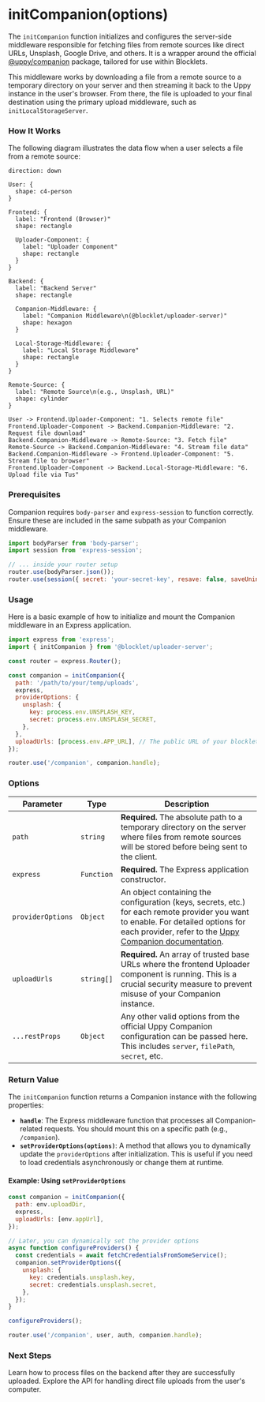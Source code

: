 # initCompanion(options)

The `initCompanion` function initializes and configures the server-side middleware responsible for fetching files from remote sources like direct URLs, Unsplash, Google Drive, and others. It is a wrapper around the official [@uppy/companion](https://uppy.io/docs/companion/) package, tailored for use within Blocklets.

This middleware works by downloading a file from a remote source to a temporary directory on your server and then streaming it back to the Uppy instance in the user's browser. From there, the file is uploaded to your final destination using the primary upload middleware, such as `initLocalStorageServer`.

### How It Works

The following diagram illustrates the data flow when a user selects a file from a remote source:

```d2
direction: down

User: {
  shape: c4-person
}

Frontend: {
  label: "Frontend (Browser)"
  shape: rectangle

  Uploader-Component: {
    label: "Uploader Component"
    shape: rectangle
  }
}

Backend: {
  label: "Backend Server"
  shape: rectangle

  Companion-Middleware: {
    label: "Companion Middleware\n(@blocklet/uploader-server)"
    shape: hexagon
  }

  Local-Storage-Middleware: {
    label: "Local Storage Middleware"
    shape: rectangle
  }
}

Remote-Source: {
  label: "Remote Source\n(e.g., Unsplash, URL)"
  shape: cylinder
}

User -> Frontend.Uploader-Component: "1. Selects remote file"
Frontend.Uploader-Component -> Backend.Companion-Middleware: "2. Request file download"
Backend.Companion-Middleware -> Remote-Source: "3. Fetch file"
Remote-Source -> Backend.Companion-Middleware: "4. Stream file data"
Backend.Companion-Middleware -> Frontend.Uploader-Component: "5. Stream file to browser"
Frontend.Uploader-Component -> Backend.Local-Storage-Middleware: "6. Upload file via Tus"
```

### Prerequisites

Companion requires `body-parser` and `express-session` to function correctly. Ensure these are included in the same subpath as your Companion middleware.

```javascript
import bodyParser from 'body-parser';
import session from 'express-session';

// ... inside your router setup
router.use(bodyParser.json());
router.use(session({ secret: 'your-secret-key', resave: false, saveUninitialized: true }));
```

### Usage

Here is a basic example of how to initialize and mount the Companion middleware in an Express application.

```javascript
import express from 'express';
import { initCompanion } from '@blocklet/uploader-server';

const router = express.Router();

const companion = initCompanion({
  path: '/path/to/your/temp/uploads',
  express,
  providerOptions: {
    unsplash: {
      key: process.env.UNSPLASH_KEY,
      secret: process.env.UNSPLASH_SECRET,
    },
  },
  uploadUrls: [process.env.APP_URL], // The public URL of your blocklet
});

router.use('/companion', companion.handle);
```

### Options

| Parameter         | Type       | Description                                                                                                                                                                                             |
| ----------------- | ---------- | ------------------------------------------------------------------------------------------------------------------------------------------------------------------------------------------------------- |
| `path`            | `string`   | **Required.** The absolute path to a temporary directory on the server where files from remote sources will be stored before being sent to the client.                                                       |
| `express`         | `Function` | **Required.** The Express application constructor.                                                                                                                                                       |
| `providerOptions` | `Object`   | An object containing the configuration (keys, secrets, etc.) for each remote provider you want to enable. For detailed options for each provider, refer to the [Uppy Companion documentation](https://uppy.io/docs/companion/providers/). |
| `uploadUrls`      | `string[]` | **Required.** An array of trusted base URLs where the frontend Uploader component is running. This is a crucial security measure to prevent misuse of your Companion instance.                                 |
| `...restProps`    | `Object`   | Any other valid options from the official Uppy Companion configuration can be passed here. This includes `server`, `filePath`, `secret`, etc.                                                              |

### Return Value

The `initCompanion` function returns a Companion instance with the following properties:

- **`handle`**: The Express middleware function that processes all Companion-related requests. You should mount this on a specific path (e.g., `/companion`).
- **`setProviderOptions(options)`**: A method that allows you to dynamically update the `providerOptions` after initialization. This is useful if you need to load credentials asynchronously or change them at runtime.

#### Example: Using `setProviderOptions`

```javascript
const companion = initCompanion({
  path: env.uploadDir,
  express,
  uploadUrls: [env.appUrl],
});

// Later, you can dynamically set the provider options
async function configureProviders() {
  const credentials = await fetchCredentialsFromSomeService();
  companion.setProviderOptions({
    unsplash: {
      key: credentials.unsplash.key,
      secret: credentials.unsplash.secret,
    },
  });
}

configureProviders();

router.use('/companion', user, auth, companion.handle);
```

### Next Steps

<x-cards>
  <x-card data-title="Handling Uploads" data-icon="lucide:upload-cloud" data-href="/guides/handling-uploads">
    Learn how to process files on the backend after they are successfully uploaded.
  </x-card>
  <x-card data-title="initLocalStorageServer()" data-icon="lucide:server" data-href="/api-reference/uploader-server/local-storage">
    Explore the API for handling direct file uploads from the user's computer.
  </x-card>
</x-cards>